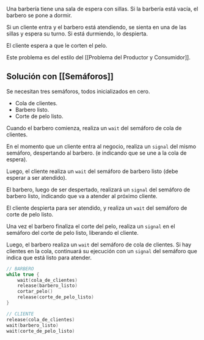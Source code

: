 Una barbería tiene una sala de espera con sillas. Si la barbería está vacía, el barbero se pone a dormir.

Si un cliente entra y el barbero está atendiendo, se sienta en una de las sillas y espera su turno. Si está durmiendo, lo despierta.

El cliente espera a que le corten el pelo.

Este problema es del estilo del [[Problema del Productor y Consumidor]].

## Solución con [[Semáforos]]

Se necesitan tres semáforos, todos inicializados en cero.

- Cola de clientes.
- Barbero listo.
- Corte de pelo listo.

Cuando el barbero comienza, realiza un `wait` del semáforo de cola de clientes.

En el momento que un cliente entra al negocio, realiza un `signal` del mismo semáforo, despertando al barbero. (e indicando que se une a la cola de espera).

Luego, el cliente realiza un `wait` del semáforo de barbero listo (debe esperar a ser atendido).

El barbero, luego de ser despertado, realizará un `signal` del semáforo de barbero listo, indicando que va a atender al próximo cliente.

El cliente despierta para ser atendido, y realiza un `wait` del semáforo de corte de pelo listo.

Una vez el barbero finaliza el corte del pelo, realiza un `signal` en el semáforo del corte de pelo listo, liberando el cliente.

Luego, el barbero realiza un `wait` del semáforo de cola de clientes. Si hay clientes en la cola, continuará su ejecución con un `signal` del semáforo que indica que está listo para atender.

```C
// BARBERO
while true {
	wait(cola_de_clientes)
	release(barbero_listo)
	cortar_pelo()
	release(corte_de_pelo_listo)
}
```

```C
// CLIENTE
release(cola_de_clientes)
wait(barbero_listo)
wait(corte_de_pelo_listo)
```
